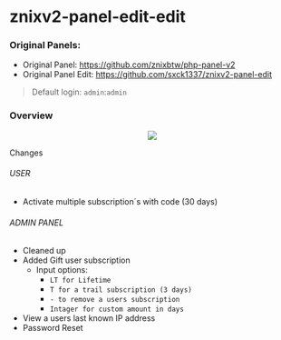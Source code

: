 # znixv2-panel-edit-edit



### Original Panels:
* Original Panel: https://github.com/znixbtw/php-panel-v2
* Original Panel Edit: https://github.com/sxck1337/znixv2-panel-edit



> Default login: `admin`:`admin`

### Overview
<p align="center">
  <img src="https://i.imgur.com/VB2ial8.png" />
</p>



Changes

###### USER
* Activate multiple subscription´s with code (30 days)
###### ADMIN PANEL
* Cleaned up
* Added Gift user subscription
  * Input options:
    * `LT for Lifetime`
    * `T for a trail subscription (3 days)`
    * `- to remove a users subscription`
    * `Intager for custom amount in days`
* View a users last known IP address
* Password Reset
